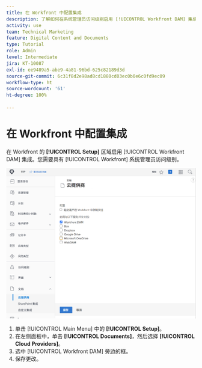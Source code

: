 ```yaml
---
title: 在 Workfront 中配置集成
description: 了解如何在系统管理员访问级别启用 [!UICONTROL Workfront DAM] 集成。
activity: use
team: Technical Marketing
feature: Digital Content and Documents
type: Tutorial
role: Admin
level: Intermediate
jira: KT-10087
exl-id: ee9489a5-abe9-4a81-96bd-625c82189d3d
source-git-commit: 6c31f8d2e98ad8cd1880cd03ec0b0e6c0fd9ec09
workflow-type: ht
source-wordcount: '61'
ht-degree: 100%

---
```


# 在 Workfront 中配置集成

在 Workfront 的 **[!UICONTROL Setup]** 区域启用 [!UICONTROL Workfront DAM] 集成。您需要具有 [!UICONTROL Workfront] 系统管理员访问级别。

![[!UICONTROL Cloud Providers] 配置页面的屏幕快照](assets/01-configure-the-integration-in-workfront.png)

1. 单击 [!UICONTROL Main Menu] 中的 **[!UICONTROL Setup]**。
1. 在左侧面板中，单击 **[!UICONTROL Documents]**，然后选择 **[!UICONTROL Cloud Providers]**。
1. 选中 [!UICONTROL Workfront DAM] 旁边的框。
1. 保存更改。

<!--
Learn more graphic and documentation article link, below
* Enabling Workfront DAM
 -->
